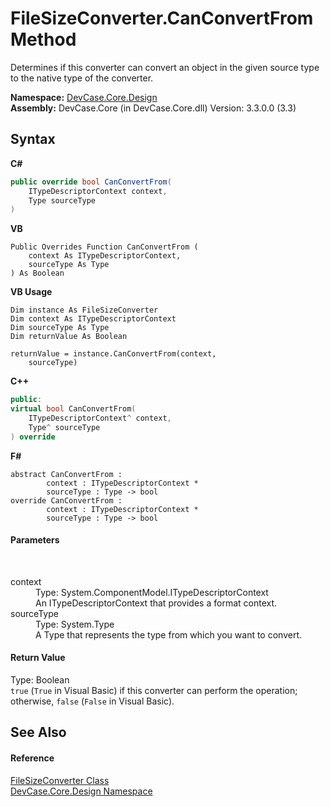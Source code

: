 # FileSizeConverter.CanConvertFrom Method 
 

Determines if this converter can convert an object in the given source type to the native type of the converter.

**Namespace:**&nbsp;<a href="N_DevCase_Core_Design">DevCase.Core.Design</a><br />**Assembly:**&nbsp;DevCase.Core (in DevCase.Core.dll) Version: 3.3.0.0 (3.3)

## Syntax

**C#**<br />
``` C#
public override bool CanConvertFrom(
	ITypeDescriptorContext context,
	Type sourceType
)
```

**VB**<br />
``` VB
Public Overrides Function CanConvertFrom ( 
	context As ITypeDescriptorContext,
	sourceType As Type
) As Boolean
```

**VB Usage**<br />
``` VB Usage
Dim instance As FileSizeConverter
Dim context As ITypeDescriptorContext
Dim sourceType As Type
Dim returnValue As Boolean

returnValue = instance.CanConvertFrom(context, 
	sourceType)
```

**C++**<br />
``` C++
public:
virtual bool CanConvertFrom(
	ITypeDescriptorContext^ context, 
	Type^ sourceType
) override
```

**F#**<br />
``` F#
abstract CanConvertFrom : 
        context : ITypeDescriptorContext * 
        sourceType : Type -> bool 
override CanConvertFrom : 
        context : ITypeDescriptorContext * 
        sourceType : Type -> bool 
```


#### Parameters
&nbsp;<dl><dt>context</dt><dd>Type: System.ComponentModel.ITypeDescriptorContext<br />An ITypeDescriptorContext that provides a format context.</dd><dt>sourceType</dt><dd>Type: System.Type<br />A Type that represents the type from which you want to convert.</dd></dl>

#### Return Value
Type: Boolean<br />`true` (`True` in Visual Basic) if this converter can perform the operation; otherwise, `false` (`False` in Visual Basic).

## See Also


#### Reference
<a href="T_DevCase_Core_Design_FileSizeConverter">FileSizeConverter Class</a><br /><a href="N_DevCase_Core_Design">DevCase.Core.Design Namespace</a><br />